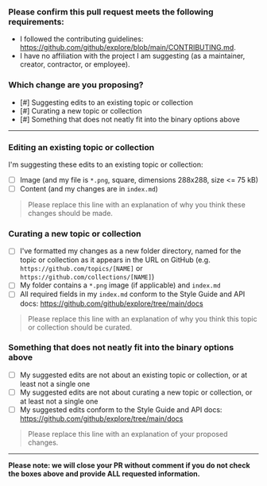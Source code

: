 <!-- Thank you for contributing! -->
### Please confirm this pull request meets the following requirements:

- I followed the contributing guidelines: <https://github.com/github/explore/blob/main/CONTRIBUTING.md>.
- I have no affiliation with the project I am suggesting (as a maintainer, creator, contractor, or employee).

### Which change are you proposing?

  - [#] Suggesting edits to an existing topic or collection
  - [#] Curating a new topic or collection
  - [#] Something that does not neatly fit into the binary options above

---

<!-- ⚠️ Please select either this section... ⚠️ -->
### Editing an existing topic or collection

I'm suggesting these edits to an existing topic or collection:
- [ ] Image (and my file is `*.png`, square, dimensions 288x288, size <= 75 kB)
- [ ] Content (and my changes are in `index.md`)

> Please replace this line with an explanation of why you think these changes should be made.

<!-- ⚠️ ... or this section ⚠️ -->
### Curating a new topic or collection

- [ ] I've formatted my changes as a new folder directory, named for the topic or collection as it appears in the URL on GitHub (e.g. `https://github.com/topics/[NAME]` or `https://github.com/collections/[NAME]`)
- [ ] My folder contains a `*.png` image (if applicable) and `index.md`
- [ ] All required fields in my `index.md` conform to the Style Guide and API docs: <https://github.com/github/explore/tree/main/docs>

> Please replace this line with an explanation of why you think this topic or collection should be curated.

<!-- ⚠️ ... or this section ⚠️ -->
### Something that does not neatly fit into the binary options above

- [ ] My suggested edits are not about an existing topic or collection, or at least not a single one
- [ ] My suggested edits are not about curating a new topic or collection, or at least not a single one
- [ ] My suggested edits conform to the Style Guide and API docs: https://github.com/github/explore/tree/main/docs

> Please replace this line with an explanation of your proposed changes.

---

**Please note: we will close your PR without comment if you do not check the boxes above and provide ALL requested information.**
